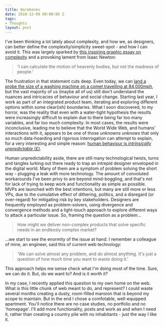 ```yaml
---
title: Barebones
date: 2018-12-09 00:00:00 Z
tags:
- Thoughts
layout: post
---
```


I've been thinking a lot lately about complexity, and how we, as designers, can better define the complexity/simplicity sweet-spot - and how I can avoid it. This was largely sparked by [this inspiring graphic essay on complexity](https://extranewsfeed.com/making-sense-of-complexity-ee78755d56b9) and a provoking lament from Isaac Newton:

> 'I can calculate the motion of heavenly bodies, but not the madness of people.'

The frustration in that statement cuts deep. Even today, we can [land a probe the size of a washing machine on a comet travelling at 84,000mph](), but the vast majority of us (maybe all of us) still don't understand the nuances and intricacies of behaviour and social change. Starting last year, I work as part of an integrated product team, iterating and exploring different options within some clear(ish) boundaries. What I soon discovered, to my horror, was the reality that even with a water-tight hypothesis the results were increasingly difficult to explain due to there being far too many variables, and far too much complexity. In most cases, the results were inconclusive, leading me to believe that the World Wide Web, and humans' interactions with it, appears to be one of those *unknowns unknows* that only so much data-hoarding and rigorous interrogation can attempt to explain, for a very interesting and simple reason: [human behaviour is *intrinsically unpredictable* (£)](https://www.jstor.org/stable/1174887?seq=1#page_scan_tab_contents). 

Human unpredictability aside, there are still many technological twists, turns and tangles lurking out there ready to trap an intrepid designer enveloped in the digital world. Many of them are a symptom of problem solving the short way - plugging a leak with more technology. The amount of convoluted workarounds I've been privy to are beyond mind-boggling, and that's not for lack of trying to keep work and functionality as simple as possible. MVPs are launched with the best intentions, but many are still more or less VPs, due to the cumulative effect of dithering, politics, and a disregard (or over-regard) for mitigating risk by key stakeholders. Designers are frequently employed as problem-solvers, using divergence and convergence methods and a light-touch approach to explore different ways to attack a particular issue. So, framing the question as a problem...

> How might we deliver non-complex products that solve specific needs in an endlessly complex market?

...we start to see the enormity of the issue at hand. I remember a colleague of mine, an engineer, said this of current web technology:

> 'We can solve almost any problem, and do almost anything. It's just a question of how much time you want to waste doing it.'

This approach helps me sense check what I'm doing most of the time. Sure, we can do it. But, do we want to? And is it worth it?

In my case, I recently applied this question to my own home on the web. What is this little chunk of web meant to do, and represent? I could waste several months creating a dusty, room-filled mansion that is beyond my scope to maintain. But in the end I chose a comfotable, well-equipped apartment. You'll notice there are no case studies, no portfolio and no 'homepage'. I'll add more functionality, posts and work as and when I need it, rather than creating a country pile with no inhabitants - just the way I like it. 
